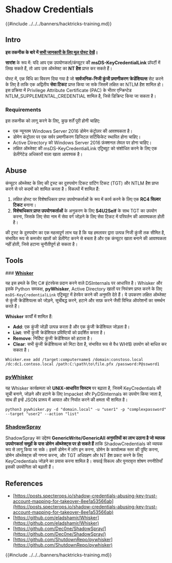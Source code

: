 # Shadow Credentials

{{#include ../../../banners/hacktricks-training.md}}

## Intro <a href="#3f17" id="3f17"></a>

**इस तकनीक के बारे में [सभी जानकारी के लिए मूल पोस्ट देखें](https://posts.specterops.io/shadow-credentials-abusing-key-trust-account-mapping-for-takeover-8ee1a53566ab)।**

**सारांश** के रूप में: यदि आप एक उपयोगकर्ता/कंप्यूटर की **msDS-KeyCredentialLink** प्रॉपर्टी में लिख सकते हैं, तो आप उस ऑब्जेक्ट का **NT हैश** प्राप्त कर सकते हैं।

पोस्ट में, एक विधि का विवरण दिया गया है जो **सार्वजनिक-निजी कुंजी प्रमाणीकरण क्रेडेंशियल्स** सेट करने के लिए है ताकि एक अद्वितीय **सेवा टिकट** प्राप्त किया जा सके जिसमें लक्षित का NTLM हैश शामिल हो। इस प्रक्रिया में Privilege Attribute Certificate (PAC) के भीतर एन्क्रिप्टेड NTLM_SUPPLEMENTAL_CREDENTIAL शामिल है, जिसे डिक्रिप्ट किया जा सकता है।

### Requirements

इस तकनीक को लागू करने के लिए, कुछ शर्तें पूरी होनी चाहिए:

- एक न्यूनतम Windows Server 2016 डोमेन कंट्रोलर की आवश्यकता है।
- डोमेन कंट्रोलर पर एक सर्वर प्रमाणीकरण डिजिटल सर्टिफिकेट स्थापित होना चाहिए।
- Active Directory को Windows Server 2016 फ़ंक्शनल लेवल पर होना चाहिए।
- लक्षित ऑब्जेक्ट की msDS-KeyCredentialLink एट्रिब्यूट को संशोधित करने के लिए एक डेलीगेटेड अधिकारों वाला खाता आवश्यक है।

## Abuse

कंप्यूटर ऑब्जेक्ट के लिए की ट्रस्ट का दुरुपयोग टिकट ग्रांटिंग टिकट (TGT) और NTLM हैश प्राप्त करने से परे कदमों को शामिल करता है। विकल्पों में शामिल हैं:

1. लक्षित होस्ट पर विशेषाधिकार प्राप्त उपयोगकर्ताओं के रूप में कार्य करने के लिए एक **RC4 सिल्वर टिकट** बनाना।
2. **विशेषाधिकार प्राप्त उपयोगकर्ताओं** के अनुकरण के लिए **S4U2Self** के साथ TGT का उपयोग करना, जिसके लिए सेवा नाम में सेवा वर्ग जोड़ने के लिए सेवा टिकट में परिवर्तन की आवश्यकता होती है।

की ट्रस्ट के दुरुपयोग का एक महत्वपूर्ण लाभ यह है कि यह हमलावर द्वारा उत्पन्न निजी कुंजी तक सीमित है, संभावित रूप से कमजोर खातों को डेलीगेट करने से बचता है और एक कंप्यूटर खाता बनाने की आवश्यकता नहीं होती, जिसे हटाना चुनौतीपूर्ण हो सकता है।

## Tools

### [**Whisker**](https://github.com/eladshamir/Whisker)

यह इस हमले के लिए C# इंटरफेस प्रदान करने वाले DSInternals पर आधारित है। Whisker और इसके Python समकक्ष, **pyWhisker**, Active Directory खातों पर नियंत्रण प्राप्त करने के लिए `msDS-KeyCredentialLink` एट्रिब्यूट में हेरफेर करने की अनुमति देते हैं। ये उपकरण लक्षित ऑब्जेक्ट से कुंजी क्रेडेंशियल्स को जोड़ने, सूचीबद्ध करने, हटाने और साफ़ करने जैसी विभिन्न ऑपरेशनों का समर्थन करते हैं।

**Whisker** कार्यों में शामिल हैं:

- **Add**: एक कुंजी जोड़ी उत्पन्न करता है और एक कुंजी क्रेडेंशियल जोड़ता है।
- **List**: सभी कुंजी क्रेडेंशियल प्रविष्टियों को प्रदर्शित करता है।
- **Remove**: निर्दिष्ट कुंजी क्रेडेंशियल को हटाता है।
- **Clear**: सभी कुंजी क्रेडेंशियल्स को मिटा देता है, संभावित रूप से वैध WHfB उपयोग को बाधित कर सकता है।
```shell
Whisker.exe add /target:computername$ /domain:constoso.local /dc:dc1.contoso.local /path:C:\path\to\file.pfx /password:P@ssword1
```
### [pyWhisker](https://github.com/ShutdownRepo/pywhisker)

यह Whisker कार्यक्षमता को **UNIX-आधारित सिस्टम** पर बढ़ाता है, जिसमें KeyCredentials की सूची बनाने, जोड़ने और हटाने के लिए Impacket और PyDSInternals का उपयोग किया जाता है, साथ ही इन्हें JSON प्रारूप में आयात और निर्यात करने की क्षमता भी शामिल है।
```shell
python3 pywhisker.py -d "domain.local" -u "user1" -p "complexpassword" --target "user2" --action "list"
```
### [ShadowSpray](https://github.com/Dec0ne/ShadowSpray/)

ShadowSpray का उद्देश्य **GenericWrite/GenericAll अनुमतियों का लाभ उठाना है जो व्यापक उपयोगकर्ता समूहों के पास डोमेन ऑब्जेक्ट्स पर हो सकते हैं** ताकि ShadowCredentials को व्यापक रूप से लागू किया जा सके। इसमें डोमेन में लॉग इन करना, डोमेन के कार्यात्मक स्तर की पुष्टि करना, डोमेन ऑब्जेक्ट्स की गणना करना, और TGT अधिग्रहण और NT हैश प्रकट करने के लिए KeyCredentials जोड़ने का प्रयास करना शामिल है। सफाई विकल्प और पुनरावृत्त शोषण रणनीतियाँ इसकी उपयोगिता को बढ़ाती हैं।

## References

- [https://posts.specterops.io/shadow-credentials-abusing-key-trust-account-mapping-for-takeover-8ee1a53566ab](https://posts.specterops.io/shadow-credentials-abusing-key-trust-account-mapping-for-takeover-8ee1a53566ab)
- [https://github.com/eladshamir/Whisker](https://github.com/eladshamir/Whisker)
- [https://github.com/Dec0ne/ShadowSpray/](https://github.com/Dec0ne/ShadowSpray/)
- [https://github.com/ShutdownRepo/pywhisker](https://github.com/ShutdownRepo/pywhisker)

{{#include ../../../banners/hacktricks-training.md}}
